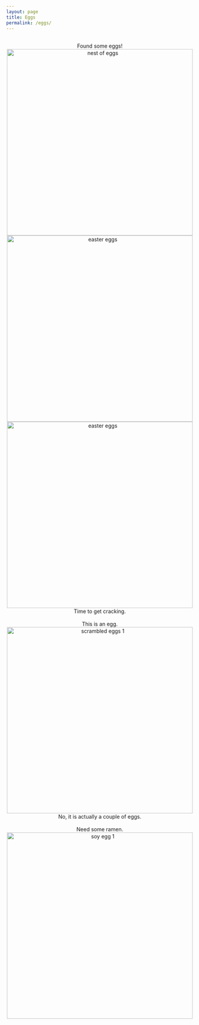 ```yaml
---
layout: page
title: Eggs
permalink: /eggs/
---
```


<br/>
<center>Found some eggs!</center>
<center><img src="{{site.baseurl}}/assets/images/eggs/hidden-eggs-1.jpg" alt="nest of eggs" width="500"/></center>
<center><img src="{{site.baseurl}}/assets/images/eggs/easter-eggs-1.jpg" alt="easter eggs" width="500"/><img src="{{site.baseurl}}/assets/images/eggs/easter-eggs-2.jpg" alt="easter eggs" width="500"/></center>
<center>Time to get cracking.</center>

<br/>
<center>This is an egg.</center>
<center><img src="{{site.baseurl}}/assets/images/eggs/scrambled-eggs-1.jpg" alt="scrambled eggs 1" width="500"/></center>
<center>No, it is actually a couple of eggs.</center>

<br/>
<center> Need some ramen.</center>
<center><img src="{{site.baseurl}}/assets/images/eggs/soy-eggs-1.jpg" alt="soy egg 1" width="500"/></center>

